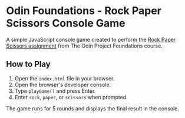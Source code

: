 # Odin Foundations - Rock Paper Scissors Console Game

A simple JavaScript console game created to perform the [Rock Paper Scissors assignment](https://www.theodinproject.com/lessons/foundations-rock-paper-scissors) from The Odin Project Foundations course.

## How to Play

1. Open the `index.html` file in your browser.
2. Open the browser's developer console.
3. Type `playGame()` and press Enter.
4. Enter `rock`, `paper`, or `scissors` when prompted.

The game runs for 5 rounds and displays the final result in the console.
